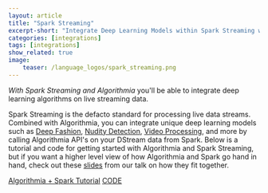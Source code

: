 ```yaml
---
layout: article
title: "Spark Streaming"
excerpt-short: "Integrate Deep Learning Models within Spark Streaming with Algorithmia"
categories: [integrations]
tags: [integrations]
show_related: true
image:
    teaser: /language_logos/spark_streaming.png
---
```


*With Spark Streaming and Algorithmia* you'll be able to integrate deep learning algorithms on live streaming data.

Spark Streaming is the defacto standard for processing live data streams. Combined with Algorithmia, you can integrate unique deep learning models such as <a href="{{ site.baseurl }}/algorithms/algorithmiahq/DeepFashion">Deep Fashion</a>, <a href="{{ site.baseurl }}/algorithms/sfw/NudityDetectioni2v">Nudity Detection</a>, <a href="{{ site.baseurl }}/algorithms/media/VideoTransform">Video Processing</a>, and more by calling Algorithmia API's on your DStream data from Spark. Below is a tutorial and code for getting started with Algorithmia and Spark Streaming, but if you want a higher level view of how Algorithmia and Spark go hand in hand, check out these <a href="https://blog.algorithmia.com/algorithmia-and-spark/">slides</a> from our talk on how they fit together.

<a href="https://blog.algorithmia.com/getting-started-with-algorithmia-in-spark/" class="btn btn-default btn-primary"><i class="fa fa-book" aria-hidden="true"></i> Algorithmia + Spark Tutorial</a>
<a href="https://github.com/algorithmiaio/sample-apps/tree/master/scala/twitter_deepfashion" class="btn btn-default btn-primary"><i class="fa fa-github" aria-hidden="true"></i> CODE</a>

